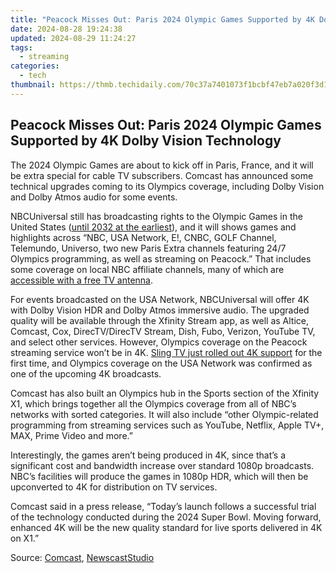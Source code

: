 ```yaml
---
title: "Peacock Misses Out: Paris 2024 Olympic Games Supported by 4K Dolby Vision Technology"
date: 2024-08-28 19:24:38
updated: 2024-08-29 11:24:27
tags:
  - streaming
categories:
  - tech
thumbnail: https://thmb.techidaily.com/70c37a7401073f1bcbf47eb7a020f3d12c21a20e9f862ecf54abef66ad7c8a53.jpg
---
```


## Peacock Misses Out: Paris 2024 Olympic Games Supported by 4K Dolby Vision Technology

The 2024 Olympic Games are about to kick off in Paris, France, and it will be extra special for cable TV subscribers. Comcast has announced some technical upgrades coming to its Olympics coverage, including Dolby Vision and Dolby Atmos audio for some events.

 NBCUniversal still has broadcasting rights to the Olympic Games in the United States ([until 2032 at the earliest](https://www.nbcsports.com/olympics/news/olympics-nbc-broadcast-rights-2032)), and it will shows games and highlights across “NBC, USA Network, E!, CNBC, GOLF Channel, Telemundo, Universo, two new Paris Extra channels featuring 24/7 Olympics programming, as well as streaming on Peacock.” That includes some coverage on local NBC affiliate channels, many of which are [accessible with a free TV antenna](https://digital-screen-recording.techidaily.com/new-in-2024-armies-united-exploring-the-ultimate-7-strategy-wars/).

 For events broadcasted on the USA Network, NBCUniversal will offer 4K with Dolby Vision HDR and Dolby Atmos immersive audio. The upgraded quality will be available through the Xfinity Stream app, as well as Altice, Comcast, Cox, DirecTV/DirecTV Stream, Dish, Fubo, Verizon, YouTube TV, and select other services. However, Olympics coverage on the Peacock streaming service won’t be in 4K. [Sling TV just rolled out 4K support](https://extra-hints.techidaily.com/2024-approved-5-key-strategies-for-impactful-titles-today/) for the first time, and Olympics coverage on the USA Network was confirmed as one of the upcoming 4K broadcasts.

 Comcast has also built an Olympics hub in the Sports section of the Xfinity X1, which brings together all the Olympics coverage from all of NBC’s networks with sorted categories. It will also include “other Olympic-related programming from streaming services such as YouTube, Netflix, Apple TV+, MAX, Prime Video and more.”

 Interestingly, the games aren’t being produced in 4K, since that’s a significant cost and bandwidth increase over standard 1080p broadcasts. NBC’s facilities will produce the games in 1080p HDR, which will then be upconverted to 4K for distribution on TV services.

 Comcast said in a press release, “Today’s launch follows a successful trial of the technology conducted during the 2024 Super Bowl. Moving forward, enhanced 4K will be the new quality standard for live sports delivered in 4K on X1.”

 Source: [Comcast](https://corporate.comcast.com/press/releases/olympic-games-viewing-experience-xfinity-customers), [NewscastStudio](https://www.newscaststudio.com/2024/07/11/nbc-expands-4k-hdr-olympics-coverage-for-paris-2024/)

<ins class="adsbygoogle"
     style="display:block"
     data-ad-format="autorelaxed"
     data-ad-client="ca-pub-7571918770474297"
     data-ad-slot="1223367746"></ins>



<ins class="adsbygoogle"
     style="display:block"
     data-ad-client="ca-pub-7571918770474297"
     data-ad-slot="8358498916"
     data-ad-format="auto"
     data-full-width-responsive="true"></ins>
